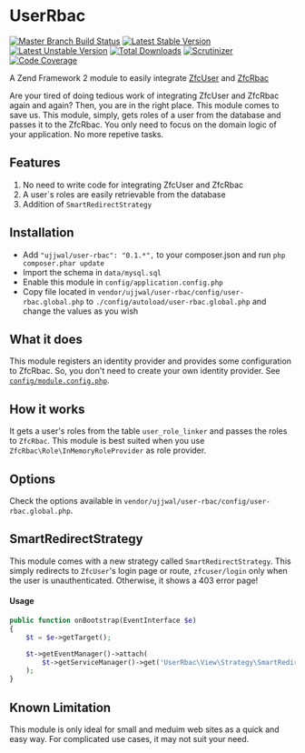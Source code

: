 UserRbac
========
[![Master Branch Build Status](https://api.travis-ci.org/ojhaujjwal/UserRbac.png)](http://travis-ci.org/ojhaujjwal/UserRbac)
[![Latest Stable Version](https://poser.pugx.org/ujjwal/user-rbac/v/stable.png)](https://packagist.org/packages/ujjwal/user-rbac)
[![Latest Unstable Version](https://poser.pugx.org/ujjwal/user-rbac/v/unstable.png)](https://packagist.org/packages/ujjwal/user-rbac)
[![Total Downloads](https://poser.pugx.org/ujjwal/user-rbac/downloads.png)](https://packagist.org/packages/ujjwal/user-rbac)
[![Scrutinizer](https://scrutinizer-ci.com/g/ojhaujjwal/UserRbac/badges/quality-score.png?s=cb02df4e08a5df08c1ec74d1e483fbd347da154f)](https://scrutinizer-ci.com/g/ojhaujjwal/UserRbac/)
[![Code Coverage](https://scrutinizer-ci.com/g/ojhaujjwal/UserRbac/badges/coverage.png?b=master)](https://scrutinizer-ci.com/g/ojhaujjwal/UserRbac/?branch=master)

A Zend Framework 2 module to easily integrate [ZfcUser](https://github.com/ZF-Commons/ZfcUser) and [ZfcRbac](https://github.com/ZF-Commons/zfc-rbac)

Are your tired of doing tedious work of integrating ZfcUser and ZfcRbac again and again? Then, you are in the right place. This module comes to save us. This module, simply, gets roles of a user from the database and passes it to the ZfcRbac. You only need to focus on the domain logic of your application. No more repetive tasks.

## Features
1. No need to write code for integrating ZfcUser and ZfcRbac
2. A user`s roles are easily retrievable from the database
3. Addition of `SmartRedirectStrategy`

## Installation
* Add `"ujjwal/user-rbac": "0.1.*",` to your composer.json and run `php composer.phar update`
* Import the schema in `data/mysql.sql`
* Enable this module in `config/application.config.php`
* Copy file located in `vendor/ujjwal/user-rbac/config/user-rbac.global.php` to `./config/autoload/user-rbac.global.php` and change the values as you wish


## What it does
This module registers an identity provider and provides some configuration to ZfcRbac. So, you don't need to create your own identity provider. See [`config/module.config.php`](https://github.com/ojhaujjwal/UserRbac/blob/master/config/module.config.php#L4).
 

## How it works
It gets a user's roles from the table `user_role_linker` and passes the roles to `ZfcRbac`. This module is best suited when you use `ZfcRbac\Role\InMemoryRoleProvider` as role provider.

## Options
Check the options available in `vendor/ujjwal/user-rbac/config/user-rbac.global.php`. 

## SmartRedirectStrategy

This module comes with a new strategy called `SmartRedirectStrategy`. This simply redirects to `ZfcUser`'s login page or route, `zfcuser/login` only when the user is unauthenticated. Otherwise, it shows a 403 error page!

#### Usage
```php
public function onBootstrap(EventInterface $e)
{
    $t = $e->getTarget();

    $t->getEventManager()->attach(
        $t->getServiceManager()->get('UserRbac\View\Strategy\SmartRedirectStrategy')
    );
}
```

## Known Limitation
This module is only ideal for small and meduim web sites as a quick and easy way. For complicated use cases, it may not suit your need.


